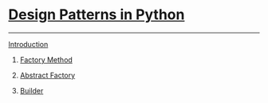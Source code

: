 # [Design Patterns in Python](https://medium.com/@estebanthi/improve-your-python-coding-with-design-patterns-4430a5de82b5)

---

[Introduction](https://medium.com/@estebanthi/improve-your-python-coding-with-design-patterns-introduction-4d77d7204b24)

1. [Factory Method](https://medium.com/@estebanthi/factory-method-design-pattern-in-python-248eb8894ce3)

2. [Abstract Factory](https://medium.com/@estebanthi/abstract-factory-design-pattern-in-python-5c814460ad32)

3. [Builder](https://medium.com/@estebanthi/builder-design-pattern-in-python-446164cef3c3)




